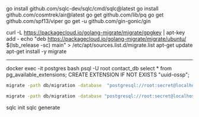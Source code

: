 go install github.com/sqlc-dev/sqlc/cmd/sqlc@latest
go install github.com/cosmtrek/air@latest
go get github.com/lib/pq
go get github.com/spf13/viper
go get -u github.com/gin-gonic/gin

curl -L https://packagecloud.io/golang-migrate/migrate/gpgkey | apt-key add -
echo "deb https://packagecloud.io/golang-migrate/migrate/ubuntu/ $(lsb_release -sc) main" > /etc/apt/sources.list.d/migrate.list
apt-get update
apt-get install -y migrate

------------------
docker exec -it postgres bash
psql -U root contact_db
select * from pg_available_extensions;
CREATE EXTENSION IF NOT EXISTS  "uuid-ossp";

```sh
migrate -path db/migration -database  "postgresql://root:secret@localhost:5432/contact_db?sslmode=disable" -verbose up

migrate -path db/migration -database "postgresql://root:secret@localhost:5432/contact_db?sslmode=disable" -verbose down
```

sqlc init
sqlc generate